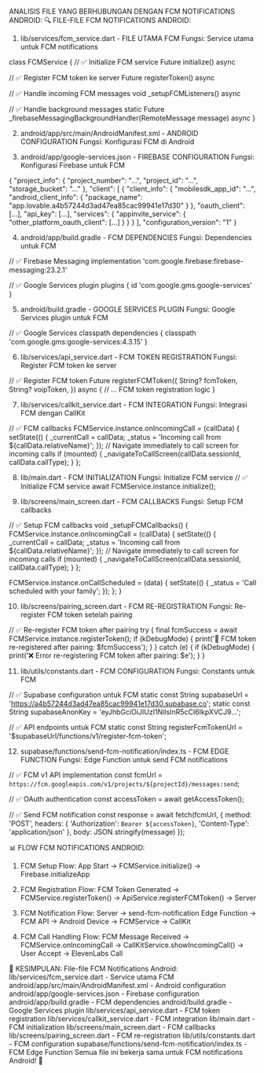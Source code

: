 ANALISIS FILE YANG BERHUBUNGAN DENGAN FCM NOTIFICATIONS ANDROID:
🔍 FILE-FILE FCM NOTIFICATIONS ANDROID:
1. lib/services/fcm_service.dart - FILE UTAMA FCM
Fungsi: Service utama untuk FCM notifications

class FCMService {
  // ✅ Initialize FCM service
  Future<void> initialize() async

  // ✅ Register FCM token ke server
  Future<bool> registerToken() async

  // ✅ Handle incoming FCM messages
  void _setupFCMListeners() async

  // ✅ Handle background messages
  static Future<void> _firebaseMessagingBackgroundHandler(RemoteMessage message) async
}

2. android/app/src/main/AndroidManifest.xml - ANDROID CONFIGURATION
Fungsi: Konfigurasi FCM di Android
<!-- ✅ FCM permissions -->
<uses-permission android:name="android.permission.INTERNET" />
<uses-permission android:name="android.permission.POST_NOTIFICATIONS" />
<uses-permission android:name="android.permission.WAKE_LOCK" />

<!-- ✅ FCM service -->
<service
    android:name="io.flutter.plugins.firebase.messaging.FlutterFirebaseMessagingService"
    android:exported="false">
    <intent-filter>
        <action android:name="com.google.firebase.MESSAGING_EVENT" />
    </intent-filter>
</service>

3. android/app/google-services.json - FIREBASE CONFIGURATION
Fungsi: Konfigurasi Firebase untuk FCM

{
  "project_info": {
    "project_number": "...",
    "project_id": "...",
    "storage_bucket": "..."
  },
  "client": [
    {
      "client_info": {
        "mobilesdk_app_id": "...",
        "android_client_info": {
          "package_name": "app.lovable.a4b57244d3ad47ea85cac99941e17d30"
        }
      },
      "oauth_client": [...],
      "api_key": [...],
      "services": {
        "appinvite_service": {
          "other_platform_oauth_client": [...]
        }
      }
    }
  ],
  "configuration_version": "1"
}

4. android/app/build.gradle - FCM DEPENDENCIES
Fungsi: Dependencies untuk FCM

// ✅ Firebase Messaging
implementation 'com.google.firebase:firebase-messaging:23.2.1'

// ✅ Google Services plugin
plugins {
    id 'com.google.gms.google-services'
}

5. android/build.gradle - GOOGLE SERVICES PLUGIN
Fungsi: Google Services plugin untuk FCM

// ✅ Google Services classpath
dependencies {
    classpath 'com.google.gms:google-services:4.3.15'
}

6. lib/services/api_service.dart - FCM TOKEN REGISTRATION
Fungsi: Register FCM token ke server

// ✅ Register FCM token
Future<bool> registerFCMToken({
  String? fcmToken,
  String? voipToken,
}) async {
  // ... FCM token registration logic
}

7. lib/services/callkit_service.dart - FCM INTEGRATION
Fungsi: Integrasi FCM dengan CallKit

// ✅ FCM callbacks
FCMService.instance.onIncomingCall = (callData) {
  setState(() {
    _currentCall = callData;
    _status = 'Incoming call from ${callData.relativeName}';
  });
  // Navigate immediately to call screen for incoming calls
  if (mounted) {
    _navigateToCallScreen(callData.sessionId, callData.callType);
  }
};

8. lib/main.dart - FCM INITIALIZATION
Fungsi: Initialize FCM service
// ✅ Initialize FCM service
await FCMService.instance.initialize();

9. lib/screens/main_screen.dart - FCM CALLBACKS
Fungsi: Setup FCM callbacks

// ✅ Setup FCM callbacks
void _setupFCMCallbacks() {
  FCMService.instance.onIncomingCall = (callData) {
    setState(() {
      _currentCall = callData;
      _status = 'Incoming call from ${callData.relativeName}';
    });
    // Navigate immediately to call screen for incoming calls
    if (mounted) {
      _navigateToCallScreen(callData.sessionId, callData.callType);
    }
  };

  FCMService.instance.onCallScheduled = (data) {
    setState(() {
      _status = 'Call scheduled with your family';
    });
  };
}

10. lib/screens/pairing_screen.dart - FCM RE-REGISTRATION
Fungsi: Re-register FCM token setelah pairing

// ✅ Re-register FCM token after pairing
try {
  final fcmSuccess = await FCMService.instance.registerToken();
  if (kDebugMode) {
    print('📱 FCM token re-registered after pairing: $fcmSuccess');
  }
} catch (e) {
  if (kDebugMode) {
    print('❌ Error re-registering FCM token after pairing: $e');
  }
}

11. lib/utils/constants.dart - FCM CONFIGURATION
Fungsi: Constants untuk FCM

// ✅ Supabase configuration untuk FCM
static const String supabaseUrl = 'https://a4b57244d3ad47ea85cac99941e17d30.supabase.co';
static const String supabaseAnonKey = 'eyJhbGciOiJIUzI1NiIsInR5cCI6IkpXVCJ9...';

// ✅ API endpoints untuk FCM
static const String registerFcmTokenUrl = '$supabaseUrl/functions/v1/register-fcm-token';

12. supabase/functions/send-fcm-notification/index.ts - FCM EDGE FUNCTION
Fungsi: Edge Function untuk send FCM notifications

// ✅ FCM v1 API implementation
const fcmUrl = `https://fcm.googleapis.com/v1/projects/${projectId}/messages:send`;

// ✅ OAuth authentication
const accessToken = await getAccessToken();

// ✅ Send FCM notification
const response = await fetch(fcmUrl, {
  method: 'POST',
  headers: {
    'Authorization': `Bearer ${accessToken}`,
    'Content-Type': 'application/json'
  },
  body: JSON.stringify(message)
});

📊 FLOW FCM NOTIFICATIONS ANDROID:
1. FCM Setup Flow:
App Start → FCMService.initialize() → Firebase.initializeApp

2. FCM Registration Flow:
FCM Token Generated → FCMService.registerToken() → ApiService.registerFCMToken() → Server

3. FCM Notification Flow:
Server → send-fcm-notification Edge Function → FCM API → Android Device → FCMService → CallKit

4. FCM Call Handling Flow:
FCM Message Received → FCMService.onIncomingCall → CallKitService.showIncomingCall() → User Accept → ElevenLabs Call

🎯 KESIMPULAN:
File-file FCM Notifications Android:
lib/services/fcm_service.dart - Service utama FCM
android/app/src/main/AndroidManifest.xml - Android configuration
android/app/google-services.json - Firebase configuration
android/app/build.gradle - FCM dependencies
android/build.gradle - Google Services plugin
lib/services/api_service.dart - FCM token registration
lib/services/callkit_service.dart - FCM integration
lib/main.dart - FCM initialization
lib/screens/main_screen.dart - FCM callbacks
lib/screens/pairing_screen.dart - FCM re-registration
lib/utils/constants.dart - FCM configuration
supabase/functions/send-fcm-notification/index.ts - FCM Edge Function
Semua file ini bekerja sama untuk FCM notifications Android! 🚀